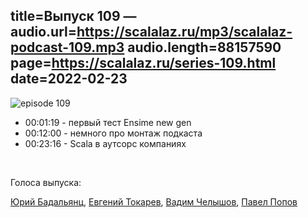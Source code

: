 title=Выпуск 109 — 
audio.url=https://scalalaz.ru/mp3/scalalaz-podcast-109.mp3
audio.length=88157590
page=https://scalalaz.ru/series-109.html
date=2022-02-23
----
![episode 109](/img/episode109.jpg)

* 00:01:19 - первый тест Ensime new gen
* 00:12:00 - немного про монтаж подкаста 
* 00:23:16 - Scala в аутсорс компаниях

<br/>

Голоса выпуска:


[Юрий Бадальянц](https://twitter.com/lmnet89),
[Евгений Токарев](https://twitter.com/strobegen),
[Вадим Челышов](https://github.com/dos65),
[Павел Попов]()
